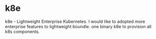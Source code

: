 # k8e
k8e - Lightweight Enterprise Kubernetes.   I would like to adopted more enterprise features to lightweight boundle. one binary k8e to provision all k8s components.
